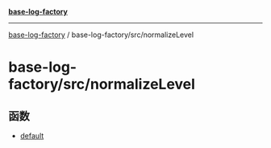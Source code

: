 [**base-log-factory**](../../../index.md)

***

[base-log-factory](../../../index.md) / base-log-factory/src/normalizeLevel

# base-log-factory/src/normalizeLevel

## 函数

- [default](functions/default.md)
